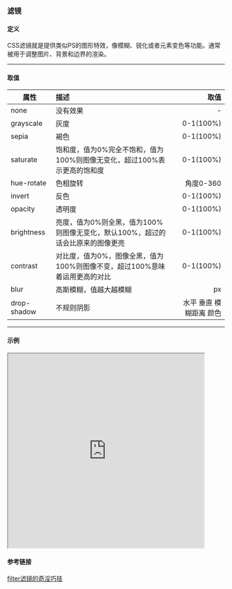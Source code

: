 ### 滤镜

#### 定义
CSS滤镜就是提供类似PS的图形特效，像模糊、锐化或者元素变色等功能。通常被用于调整图片、背景和边界的渲染。

---

#### 取值
属性 | 描述 | 取值
--- |:--|--:
none|没有效果|-
grayscale|灰度|0-1(100%)
sepia|褐色|0-1(100%)
saturate|饱和度，值为0%完全不饱和，值为100%则图像无变化，超过100%表示更高的饱和度|0-1(100%)
hue-rotate|色相旋转|角度0-360
invert|反色|0-1(100%)
opacity|透明度|0-1(100%)
brightness|亮度，值为0%则全黑，值为100%则图像无变化，默认100%，超过的话会比原来的图像更亮|0-1(100%)
contrast|对比度，值为0%，图像全黑，值为100%则图像不变，超过100%意味着运用更高的对比|0-1(100%)
blur|高斯模糊，值越大越模糊|px
drop-shadow|不规则阴影|水平 垂直 模糊距离 颜色

---

#### 示例
<iframe width="90%" height="450" allowfullscreen="allowfullscreen" src="https://codepen.io/superwtt/embed/OJNMYLj?height=450&theme-id=default&default-tab=result"></iframe>

#### 参考链接
[filter滤镜的奇淫巧技](https://www.cnblogs.com/coco1s/p/7519460.html)